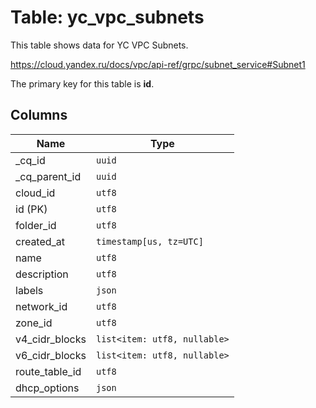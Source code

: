 # Table: yc_vpc_subnets

This table shows data for YC VPC Subnets.

https://cloud.yandex.ru/docs/vpc/api-ref/grpc/subnet_service#Subnet1

The primary key for this table is **id**.

## Columns

| Name          | Type          |
| ------------- | ------------- |
|_cq_id|`uuid`|
|_cq_parent_id|`uuid`|
|cloud_id|`utf8`|
|id (PK)|`utf8`|
|folder_id|`utf8`|
|created_at|`timestamp[us, tz=UTC]`|
|name|`utf8`|
|description|`utf8`|
|labels|`json`|
|network_id|`utf8`|
|zone_id|`utf8`|
|v4_cidr_blocks|`list<item: utf8, nullable>`|
|v6_cidr_blocks|`list<item: utf8, nullable>`|
|route_table_id|`utf8`|
|dhcp_options|`json`|